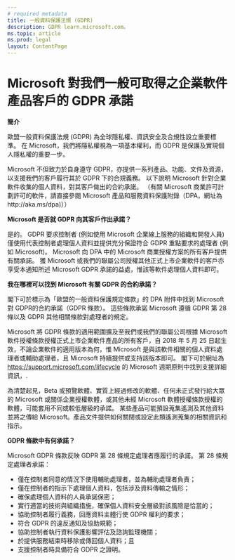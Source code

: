 ```yaml
---
# required metadata
title: 一般資料保護法規 (GDPR)
description: GDPR learn.microsoft.com。
ms.topic: article
ms.prod: legal
layout: ContentPage
---
```


# <a name="microsofts-gdpr-commitments-to-customers-of-our-generally-available-enterprise-software-products"></a>Microsoft 對我們一般可取得之企業軟件產品客戶的 GDPR 承諾

**簡介**

歐盟一般資料保護法規 (GDPR) 為全球隱私權、資訊安全及合規性設立重要標準。 在 Microsoft，我們將隱私權視為一項基本權利，而 GDPR 是保護及實現個人隱私權的重要一步。     

Microsoft 不但致力於自身遵守 GDPR，亦提供一系列產品、功能、文件及資源，以支援我們的客戶履行其於 GDPR 下的合規義務。 以下說明 Microsoft 針對企業軟件收集的個人資料，對其客戶做出的合約承諾。 （有關 Microsoft 商業許可計劃許可的軟件，請直接參閱 Microsoft 產品和服務資料保護附錄（DPA，網址為http://aka.ms/dpa)））

**Microsoft 是否就 GDPR 向其客戶作出承諾？**

是的。 GDPR 要求控制者 (例如使用 Microsoft 企業線上服務的組織和開發人員) 僅使用代表控制者處理個人資料並提供充分保證符合 GDPR 重點要求的處理者 (例如 Microsoft)。 Microsoft 向 DPA 中的 Microsoft 商業授權方案的所有客戶提供有關承諾。 獲 Microsoft 或我們的聯屬公司授權其他正式上市企業軟件的客戶亦享受本通知所述 Microsoft GDPR 承諾的益處，惟該等軟件處理個人資料即可。

**我在哪裡可以找到 Microsoft 有關 GDPR 的合約承諾？**

閣下可於標示為「歐盟的一般資料保護規定條款」的 DPA 附件中找到 Microsoft 對 GDPR的合約承諾（GDPR 條款）。 這些條款承諾 Microsoft 遵循 GDPR 第 28 條以及 GDPR 其他相關條款對處理者的規定。 

Microsoft 將 GDPR 條款的適用範圍擴及至我們或我們的聯屬公司根據 Microsoft 軟件授權條款授權正式上市企業軟件產品的所有客戶，自 2018 年 5 月 25 日起生效，不論企業軟件的適用版本為何，惟 Microsoft 是與該軟件相關的個人資料處理者或輔助處理者，且 Microsoft 持續提供或支持該版本即可。 閣下可於網址為 https://support.microsoft.com/lifecycle 的 Microsoft 週期原則中找到支援詳細資訊，.

為清楚起見，Beta 或預覽軟體、實質上經過修改的軟體、任何未正式發行給大眾的 Microsoft 或關係企業授權軟體，或其他未經 Microsoft 軟體授權條款授權的軟體，可能套用不同或較低層級的承諾。 某些產品可能預設蒐集遙測及其他資料並將之傳給 Microsoft。產品文件提供如何關閉或設定此類遙測蒐集的相關資訊和指示。

**GDPR 條款中有何承諾？**

Microsoft GDPR 條款反映 GDPR 第 28 條規定處理者應履行的承諾。  第 28 條規定處理者承諾：

-   僅在控制者同意的情況下使用輔助處理者，並為輔助處理者負責；
-   僅在控制者的指示下處理個人資料，包括涉及資料傳輸之情形；
-   確保處理個人資料的人員承諾保密；
-   實行適當的技術與組織措施，確保個人資料安全層級對該風險是恰當的；
-   協助控制者履行義務，回應資料主體行使 GDPR 權利的要求；
-   符合 GDPR 的違反通知及協助規範；
-   協助控制者執行資料保護影響評估及諮詢監理機關； 
-   於提供服務結束時移除或傳回個人資料；且
-   支援控制者時具備符合 GDPR 之證明。
